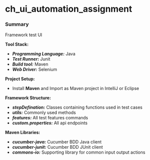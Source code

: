 # ch_ui_automation_assignment

### Summary
Framework test UI

**Tool Stack:**
- **_Programming Language:_** Java
- **_Test Runner:_** Junit
- **_Build tool:_** Maven
- **_Web Driver:_** Selenium

**Project Setup:**
- Install **Maven** and Import as Maven project in IntelliJ or Eclipse

**Framework Structure:**
- **_stepDefination:_** Classes containing functions used in test cases
- **_utils:_**  Commonly used methods
- **_features:_** All test features commands
- **_custom.properties:_** All api endpoints


**Maven Libraries:**
- **_cucumber-java:_** Cucumber BDD Java client
- **_cucumber-junit:_** Cucumber BDD JUnit client
- **_commons-io:_**  Supporting library for common input output actions
